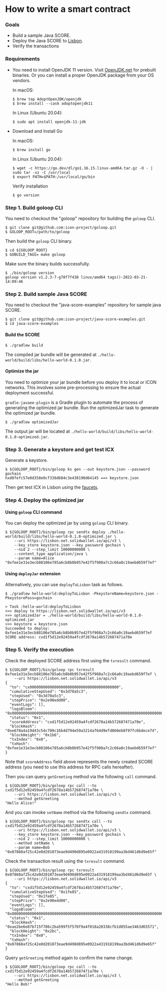 # How to write a smart contract

### Goals

* Build a sample Java SCORE.
* Deploy the Java SCORE to [Lisbon](https://icondev.io/introduction/the-icon-network/testnet#lisbon).
* Verify the transactions

### Requirements

*   You need to install OpenJDK 11 version. Visit [OpenJDK.net](http://openjdk.java.net) for prebuilt binaries. Or you can install a proper OpenJDK package from your OS vendors.

    In macOS:

    ```
    $ brew tap AdoptOpenJDK/openjdk
    $ brew install --cask adoptopenjdk11
    ```

    In Linux (Ubuntu 20.04):

    ```
    $ sudo apt install openjdk-11-jdk
    ```
*   Download and Install Go

    In macOS:

    ```
    $ brew install go
    ```

    In Linux (Ubuntu 20.04):

    ```
    $ wget -c https://go.dev/dl/go1.16.15.linux-amd64.tar.gz -O - | sudo tar -xz -C /usr/local
    $ export PATH=$PATH:/usr/local/go/bin
    ```

    Verify installation

    ```
    $ go version
    ```

### Step 1. Build goloop CLI

You need to checkout the "goloop" repository for building the `goloop` CLI.

```
$ git clone git@github.com:icon-project/goloop.git
$ GOLOOP_ROOT=/path/to/goloop
```

Then build the `goloop` CLI binary.

```
$ cd ${GOLOOP_ROOT}
$ GOBUILD_TAGS= make goloop
```

Make sure the binary builds successfully.

```
$ ./bin/goloop version
goloop version v1.2.3-7-g78f7f438 linux/amd64 tags()-2022-03-21-14:09:46
```

### Step 2. Build sample Java SCORE

You need to checkout the "java-score-examples" repository for sample java SCORE.

```
$ git clone git@github.com:icon-project/java-score-examples.git
$ cd java-score-examples
```

#### Build the SCORE

```
$ ./gradlew build
```

The compiled jar bundle will be generated at `./hello-world/build/libs/hello-world-0.1.0.jar`.

#### Optimize the jar

You need to optimize your jar bundle before you deploy it to local or ICON networks. This involves some pre-processing to ensure the actual deployment successful.

`gradle-javaee-plugin` is a Gradle plugin to automate the process of generating the optimized jar bundle. Run the optimizedJar task to generate the optimized jar bundle.

```
$ ./gradlew optimizedJar
```

The output jar will be located at `./hello-world/build/libs/hello-world-0.1.0-optimized.jar`.

### Step 3. Generate a keystore and get test ICX

Generate a keystore.

```
$ ${GOLOOP_ROOT}/bin/goloop ks gen --out keystore.json --password gochain
hxd8fefc57e0d358e0cf338d684c3e438190d64145 ==> keystore.json
```

Then get test ICX in Lisbon using the [faucets](https://icondev.io/introduction/the-icon-network/testnet#faucets).

### Step 4. Deploy the optimized jar

#### Using `goloop` CLI command

You can deploy the optimized jar by using `goloop` CLI binary.

```
$ ${GOLOOP_ROOT}/bin/goloop rpc sendtx deploy ./hello-world/build/libs/hello-world-0.1.0-optimized.jar \
    --uri https://lisbon.net.solidwallet.io/api/v3 \
    --key_store keystore.json --key_password gochain \
    --nid 2 --step_limit 10000000000 \
    --content_type application/java \
    --param name=Alice
"0xfee1e31e3ecb88106e785a6cb8b0b957e42f5f908a7c2c66a0c19aebd659f7ef"
```

#### Using `deployJar` extension

Alternatively, you can use `deployToLisbon` task as follows.

```
$ ./gradlew hello-world:deployToLisbon -PkeystoreName=keystore.json -PkeystorePass=gochain

> Task :hello-world:deployToLisbon
>>> deploy to https://lisbon.net.solidwallet.io/api/v3
>>> optimizedJar = ./hello-world/build/libs/hello-world-0.1.0-optimized.jar
>>> keystore = keystore.json
Succeeded to deploy: 0xfee1e31e3ecb88106e785a6cb8b0b957e42f5f908a7c2c66a0c19aebd659f7ef
SCORE address: cxd1f5d12e92459a4fcdf2678a14b572687471a70e
```

### Step 5. Verify the execution

Check the deployed SCORE address first using the `txresult` command.

```
$ ${GOLOOP_ROOT}/bin/goloop rpc txresult 0xfee1e31e3ecb88106e785a6cb8b0b957e42f5f908a7c2c66a0c19aebd659f7ef \
    --uri https://lisbon.net.solidwallet.io/api/v3
{
  "to": "cx0000000000000000000000000000000000000000",
  "cumulativeStepUsed": "0x3d70a5c3",
  "stepUsed": "0x3d70a5c3",
  "stepPrice": "0x2e90edd00",
  "eventLogs": [],
  "logsBloom": "0x0000000000000000000000000000000000000000000000000000000000000000000000000000000000000...",
  "status": "0x1",
  "scoreAddress": "cxd1f5d12e92459a4fcdf2678a14b572687471a70e",
  "blockHash": "0xe678a4a19d43c54c709c16b4d794e59a3214af64d9efd860eb8f97fc6bdece7d",
  "blockHeight": "0x1b6",
  "txIndex": "0x0",
  "txHash": "0xfee1e31e3ecb88106e785a6cb8b0b957e42f5f908a7c2c66a0c19aebd659f7ef"
}
```

Note that `scoreAddress` field above represents the newly created SCORE address (you need to use this address for RPC calls hereafter).

Then you can query `getGreeting` method via the following `call` command.

```
$ ${GOLOOP_ROOT}/bin/goloop rpc call --to cxd1f5d12e92459a4fcdf2678a14b572687471a70e \
    --uri https://lisbon.net.solidwallet.io/api/v3 \
    --method getGreeting
"Hello Alice!"
```

And you can invoke `setName` method via the following `sendtx` command.

```
$ ${GOLOOP_ROOT}/bin/goloop rpc sendtx call --to cxd1f5d12e92459a4fcdf2678a14b572687471a70e \
    --uri https://lisbon.net.solidwallet.io/api/v3 \
    --key_store keystore.json --key_password gochain \
    --nid 2 --step_limit 10000000000 \
    --method setName \
    --param name=Bob
"0x07868af25c42e0d201073eae9d490d895e0922a431918199aa3bd461d6d9e65f"
```

Check the transaction result using the `txresult` command.

```
$ ${GOLOOP_ROOT}/bin/goloop rpc txresult 0x07868af25c42e0d201073eae9d490d895e0922a431918199aa3bd461d6d9e65f \
    --uri https://lisbon.net.solidwallet.io/api/v3
{
  "to": "cxd1f5d12e92459a4fcdf2678a14b572687471a70e",
  "cumulativeStepUsed": "0x1fe85",
  "stepUsed": "0x1fe85",
  "stepPrice": "0x2e90edd00",
  "eventLogs": [],
  "logsBloom": "0x0000000000000000000000000000000000000000000000000000000000000000000000000000000000000...",
  "status": "0x1",
  "blockHash": "0xae2be6e87b715f786c2ba599f5f570f9a4f018a20338cfb1d055ae3463d65571",
  "blockHeight": "0x2bc",
  "txIndex": "0x0",
  "txHash": "0x07868af25c42e0d201073eae9d490d895e0922a431918199aa3bd461d6d9e65f"
}
```

Query `getGreeting` method again to confirm the name change.

```
$ ${GOLOOP_ROOT}/bin/goloop rpc call --to cxd1f5d12e92459a4fcdf2678a14b572687471a70e \
    --uri https://lisbon.net.solidwallet.io/api/v3 \
    --method getGreeting
"Hello Bob!"
```
